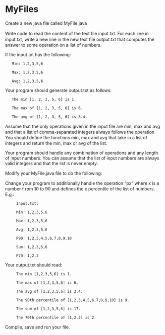 # MyFiles

Create a new java ﬁle called MyFile.java

Write code to read the content of the text ﬁle input.txt. For each line in
input.txt, write a new line in the new text ﬁle output.txt that computes
the answer to some operation on a list of numbers.

If the input.txt has the following:
       
       Min: 1,2,3,5,6

       Max: 1,2,3,5,6

       Avg: 1,2,3,5,6

Your program should generate output.txt as follows:

       The min [1, 2, 3, 5, 6] is 1.
  
       The max of [1, 2, 3, 5, 6] is 6.
       
       The avg of [1, 2, 3, 5, 6] is 3.4.

Assume that the only operations given in the input ﬁle are min, max and
avg and that a list of comma-separated integers always follows the
operation. You should deﬁne the functions min, max and avg that take in
a list of integers and return the min, max or avg of the list.

Your program should handle any combination of operations and any
length of input numbers. You can assume that the list of input numbers
are always valid integers and that the list is never empty.

Modify your MyFile.java ﬁle to do the following:

Change your program to additionally handle the operation “px” where x is
a number f rom 10 to 90 and deﬁnes the x percentile of the list of numbers.
E.g.:

         Input.txt:

         Min: 1,2,3,5,6
         
         Max: 1,2,3,5,6
         
         Avg: 1,2,3,5,6
         
         P90: 1,2,3,4,5,6,7,8,9,10
         
         Sum: 1,2,3,5,6
         
         P70: 1,2,3

Your output.txt should read:
         
         The min [1,2,3,5,6] is 1.
         
         The max of [1,2,3,5,6] is 6.
         
         The avg of [1,2,3,5,6] is 3.4.
         
         The 90th percentile of [1,2,3,4,5,6,7,8,9,10] is 9.
         
         The sum of [1,2,3,5,6] is 17.
         
         The 70th percentile of [1,2,3] is 2.

Compile, save and run your ﬁle.
